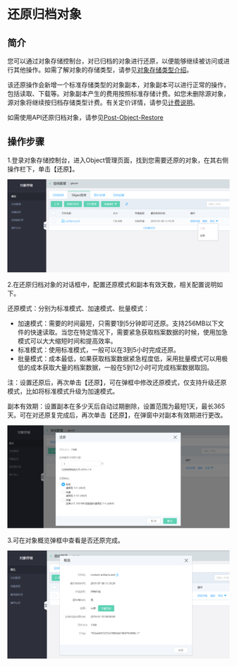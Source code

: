 # 还原归档对象

## 简介

您可以通过对象存储控制台，对已归档的对象进行还原，以便能够继续被访问或进行其他操作。如需了解对象的存储类型，请参见[对象存储类型介绍](../../Introduction/StorageClass-Overview.md)。

该还原操作会新增一个标准存储类型的对象副本，对象副本可以进行正常的操作，包括读取、下载等。对象副本产生的费用按照标准存储计费。如您未删除源对象，源对象将继续按归档存储类型计费。有关定价详情，请参见[计费说明](../../Pricing/Billing-Rules.md)。

如需使用API还原归档对象，请参见[Post-Object-Restore](../../API-Reference-S3-Compatible/Compatibility-API/Operations-On-Objects/Post-Object-Restore.md)

## 操作步骤

1.登录对象存储控制台，进入Object管理页面，找到您需要还原的对象，在其右侧操作栏下，单击【还原】。

![restore-1](../../../../../image/Object-Storage-Service/OSS-159.png)

2.在还原归档对象的对话框中，配置还原模式和副本有效天数，相关配置说明如下。

还原模式：分别为标准模式、加速模式、批量模式：
- 加速模式：需要的时间最短，只需要1到5分钟即可还原。支持256MB以下文件的快速读取。当您在特定情况下，需要紧急获取档案数据的时候，使用加急模式可以大大缩短时间和提高效率。
- 标准模式：使用标准模式，一般可以在3到5小时完成还原。
- 批量模式：成本最低，如果获取档案数据紧急程度低，采用批量模式可以用极低的成本获取大量的档案数据，一般在5到12小时可完成档案数据取回。

注：设置还原后，再次单击【还原】，可在弹框中修改还原模式，仅支持升级还原模式，比如将标准模式升级为加速模式。

副本有效期：设置副本在多少天后自动过期删除，设置范围为最短1天，最长365天。可在对还原复完成后，再次单击【还原】，在弹窗中对副本有效期进行更改。

![restore-2](../../../../../image/Object-Storage-Service/OSS-160.png)

3.可在对象概览弹框中查看是否还原完成。

![restore-3](../../../../../image/Object-Storage-Service/OSS-161.png)
